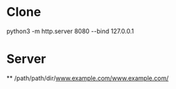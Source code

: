 # Clone


python3 -m http.server 8080 --bind 127.0.0.1
# Server

** /path/path/dir/www.example.com/www.example.com/
